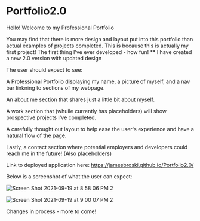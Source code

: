 # Portfolio2.0

Hello! Welcome to my Professional Portfolio

You may find that there is more design and layout put into this portfolio than actual examples of projects completed. This is because this is actually my first project! The first thing I've ever developed - how fun! ** I have created a new 2.0 version with updated design

The user should expect to see:

A Professional Portfolio displaying my name, a picture of myself, and a nav bar linkning to sections of my webpage.

An about me section that shares just a little bit about myself.

A work section that (whuile currently has placeholders) will show prospective projects I've completed.

A carefully thought out layout to help ease the user's experience and have a natural flow of the page.

Lastly, a contact section where potential employers and developers could reach me in the future! (Also placeholders)

Link to deployed application here: https://jamesbroski.github.io/Portfolio2.0/

Below is a screenshot of what the user can expect:

![Screen Shot 2021-09-19 at 8 58 06 PM 2](https://user-images.githubusercontent.com/87332492/133953214-4a7a91ed-8d4e-4359-8c72-f00bfeae58aa.png)

![Screen Shot 2021-09-19 at 9 00 07 PM 2](https://user-images.githubusercontent.com/87332492/133953256-e56b2e0f-c8df-4f6c-acef-94ce745e1c08.png)

Changes in process - more to come!
